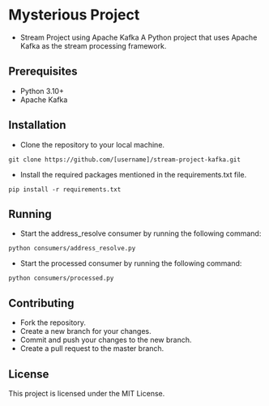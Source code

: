 # Mysterious Project

- Stream Project using Apache Kafka  A Python project that uses Apache Kafka as the stream processing framework.

## Prerequisites
- Python 3.10+
- Apache Kafka

## Installation
- Clone the repository to your local machine.
```
git clone https://github.com/[username]/stream-project-kafka.git
```

- Install the required packages mentioned in the requirements.txt file.
```
pip install -r requirements.txt
```

## Running

- Start the address_resolve consumer by running the following command:

```
python consumers/address_resolve.py
```

- Start the processed consumer by running the following command:

```
python consumers/processed.py
```

## Contributing
- Fork the repository.
- Create a new branch for your changes.
- Commit and push your changes to the new branch.
- Create a pull request to the master branch.

## License
This project is licensed under the MIT License.